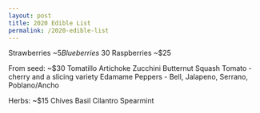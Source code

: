 ```yaml
---
layout: post
title: 2020 Edible List
permalink: /2020-edible-list
---
```


Strawberries ~$5
Blueberries ~$30
Raspberries ~$25

From seed: ~$30
Tomatillo
Artichoke
Zucchini
Butternut Squash
Tomato - cherry and a slicing variety
Edamame
Peppers - Bell, Jalapeno, Serrano, Poblano/Ancho

Herbs: ~$15
Chives
Basil
Cilantro
Spearmint
